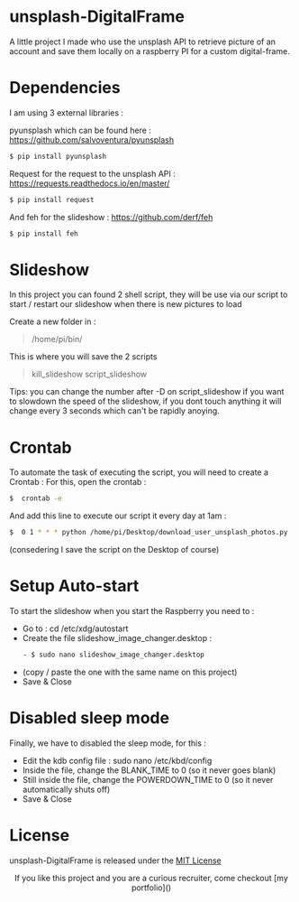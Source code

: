 # unsplash-DigitalFrame
A little project I made who use the unsplash API to retrieve picture of an account and save them locally on a raspberry PI for a custom digital-frame. 

# Dependencies

I am using 3 external libraries : 

pyunsplash which can be found here : https://github.com/salvoventura/pyunsplash
```sh
$ pip install pyunsplash
```
Request for the request to the unsplash API : https://requests.readthedocs.io/en/master/
```sh
$ pip install request
```

And feh for the slideshow : https://github.com/derf/feh
```sh
$ pip install feh
``` 

# Slideshow

In this project you can found 2 shell script, they will be use via our script to start / restart our slideshow when there is new pictures to load

Create a new folder in : 
> /home/pi/bin/

This is where you will save the 2 scripts 
> kill_slideshow
> script_slideshow

Tips: you can change the number after -D on script_slideshow if you want to slowdown the speed of the slideshow, if you dont touch anything it will change every 3 seconds which can't be rapidly anoying. 

# Crontab

To automate the task of executing the script, you will need to create a Crontab :
For this, open the crontab : 
```sh
$  crontab -e
``` 

And add this line to execute our script it every day at 1am :
```sh
$  0 1 * * * python /home/pi/Desktop/download_user_unsplash_photos.py
``` 
(consedering I save the script on the Desktop of course)

# Setup Auto-start

To start the slideshow when you start the Raspberry you need to : 
  - Go to : cd /etc/xdg/autostart
  - Create the file slideshow_image_changer.desktop : 
    ```sh
    - $ sudo nano slideshow_image_changer.desktop 
    ```
   - (copy / paste the one with the same name on this project)
   - Save & Close
 
# Disabled sleep mode

Finally, we have to disabled the sleep mode, for this :
- Edit the kdb config file : sudo nano /etc/kbd/config
- Inside the file, change the BLANK_TIME to 0 (so it never goes blank)
- Still inside the file, change the POWERDOWN_TIME to 0 (so it never automatically shuts off)
- Save & Close


# License
unsplash-DigitalFrame is released under the [MIT License](<http://www.opensource.org/licenses/MIT>)


<p align="center">
 If you like this project and you are a curious recruiter, come checkout [my portfolio](<https://philippeoursel.com>)
</p>